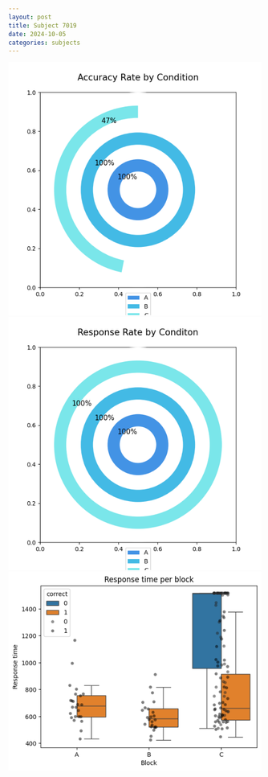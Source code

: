 ```yaml
---
layout: post
title: Subject 7019
date: 2024-10-05
categories: subjects
---
```


![](data/7019/run-2/7019_accuracy_rate.png)
![](data/7019/run-2/7019_response_rate.png)
![](data/7019/run-2/7019_rt.png)
